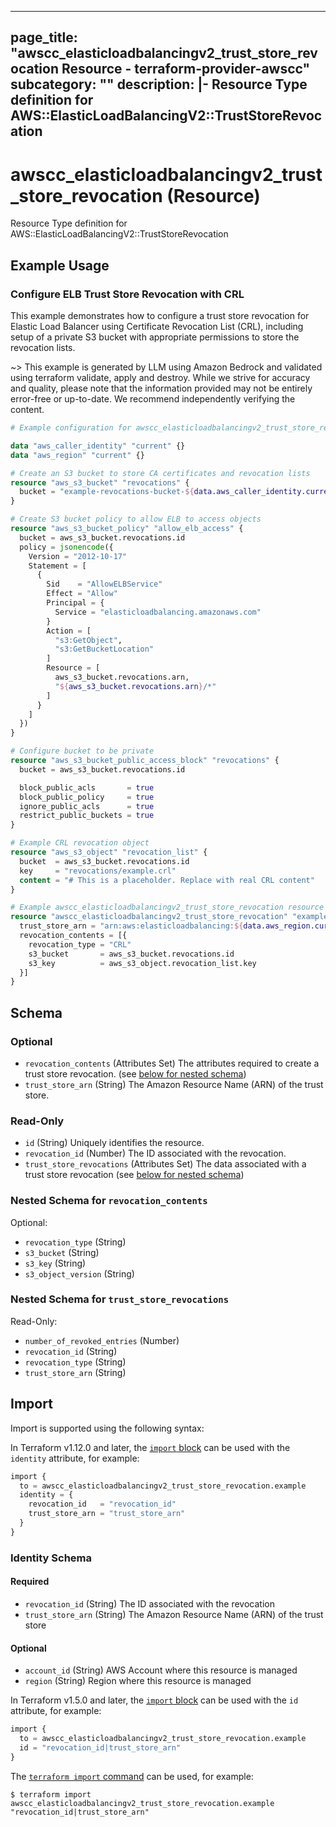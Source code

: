 
---
page_title: "awscc_elasticloadbalancingv2_trust_store_revocation Resource - terraform-provider-awscc"
subcategory: ""
description: |-
  Resource Type definition for AWS::ElasticLoadBalancingV2::TrustStoreRevocation
---

# awscc_elasticloadbalancingv2_trust_store_revocation (Resource)

Resource Type definition for AWS::ElasticLoadBalancingV2::TrustStoreRevocation

## Example Usage

### Configure ELB Trust Store Revocation with CRL

This example demonstrates how to configure a trust store revocation for Elastic Load Balancer using Certificate Revocation List (CRL), including setup of a private S3 bucket with appropriate permissions to store the revocation lists.

~> This example is generated by LLM using Amazon Bedrock and validated using terraform validate, apply and destroy. While we strive for accuracy and quality, please note that the information provided may not be entirely error-free or up-to-date. We recommend independently verifying the content.

```terraform
# Example configuration for awscc_elasticloadbalancingv2_trust_store_revocation

data "aws_caller_identity" "current" {}
data "aws_region" "current" {}

# Create an S3 bucket to store CA certificates and revocation lists
resource "aws_s3_bucket" "revocations" {
  bucket = "example-revocations-bucket-${data.aws_caller_identity.current.account_id}"
}

# Create S3 bucket policy to allow ELB to access objects
resource "aws_s3_bucket_policy" "allow_elb_access" {
  bucket = aws_s3_bucket.revocations.id
  policy = jsonencode({
    Version = "2012-10-17"
    Statement = [
      {
        Sid    = "AllowELBService"
        Effect = "Allow"
        Principal = {
          Service = "elasticloadbalancing.amazonaws.com"
        }
        Action = [
          "s3:GetObject",
          "s3:GetBucketLocation"
        ]
        Resource = [
          aws_s3_bucket.revocations.arn,
          "${aws_s3_bucket.revocations.arn}/*"
        ]
      }
    ]
  })
}

# Configure bucket to be private
resource "aws_s3_bucket_public_access_block" "revocations" {
  bucket = aws_s3_bucket.revocations.id

  block_public_acls       = true
  block_public_policy     = true
  ignore_public_acls      = true
  restrict_public_buckets = true
}

# Example CRL revocation object
resource "aws_s3_object" "revocation_list" {
  bucket  = aws_s3_bucket.revocations.id
  key     = "revocations/example.crl"
  content = "# This is a placeholder. Replace with real CRL content"
}

# Example awscc_elasticloadbalancingv2_trust_store_revocation resource
resource "awscc_elasticloadbalancingv2_trust_store_revocation" "example" {
  trust_store_arn = "arn:aws:elasticloadbalancing:${data.aws_region.current.name}:${data.aws_caller_identity.current.account_id}:truststore/example-trust-store"
  revocation_contents = [{
    revocation_type = "CRL"
    s3_bucket       = aws_s3_bucket.revocations.id
    s3_key          = aws_s3_object.revocation_list.key
  }]
}
```

<!-- schema generated by tfplugindocs -->
## Schema

### Optional

- `revocation_contents` (Attributes Set) The attributes required to create a trust store revocation. (see [below for nested schema](#nestedatt--revocation_contents))
- `trust_store_arn` (String) The Amazon Resource Name (ARN) of the trust store.

### Read-Only

- `id` (String) Uniquely identifies the resource.
- `revocation_id` (Number) The ID associated with the revocation.
- `trust_store_revocations` (Attributes Set) The data associated with a trust store revocation (see [below for nested schema](#nestedatt--trust_store_revocations))

<a id="nestedatt--revocation_contents"></a>
### Nested Schema for `revocation_contents`

Optional:

- `revocation_type` (String)
- `s3_bucket` (String)
- `s3_key` (String)
- `s3_object_version` (String)


<a id="nestedatt--trust_store_revocations"></a>
### Nested Schema for `trust_store_revocations`

Read-Only:

- `number_of_revoked_entries` (Number)
- `revocation_id` (String)
- `revocation_type` (String)
- `trust_store_arn` (String)

## Import

Import is supported using the following syntax:

In Terraform v1.12.0 and later, the [`import` block](https://developer.hashicorp.com/terraform/language/import) can be used with the `identity` attribute, for example:

```terraform
import {
  to = awscc_elasticloadbalancingv2_trust_store_revocation.example
  identity = {
    revocation_id   = "revocation_id"
    trust_store_arn = "trust_store_arn"
  }
}
```

<!-- schema generated by tfplugindocs -->
### Identity Schema

#### Required

- `revocation_id` (String) The ID associated with the revocation
- `trust_store_arn` (String) The Amazon Resource Name (ARN) of the trust store

#### Optional

- `account_id` (String) AWS Account where this resource is managed
- `region` (String) Region where this resource is managed

In Terraform v1.5.0 and later, the [`import` block](https://developer.hashicorp.com/terraform/language/import) can be used with the `id` attribute, for example:

```terraform
import {
  to = awscc_elasticloadbalancingv2_trust_store_revocation.example
  id = "revocation_id|trust_store_arn"
}
```

The [`terraform import` command](https://developer.hashicorp.com/terraform/cli/commands/import) can be used, for example:

```shell
$ terraform import awscc_elasticloadbalancingv2_trust_store_revocation.example "revocation_id|trust_store_arn"
```
